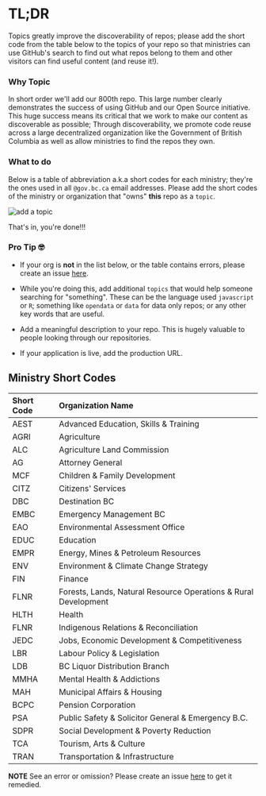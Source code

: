 # TL;DR

Topics greatly improve the discoverability of repos; please add the short code from the table below to the topics of your repo so that ministries can use GitHub's search to find out what repos belong to them and other visitors can find useful content (and reuse it!).

### Why Topic

In short order we'll add our 800th repo. This large number clearly demonstrates the success of using GitHub and our Open Source initiative. This huge success means its critical that we work to make our content as discoverable as possible; Through discoverability, we promote code reuse across a large decentralized organization like the Government of British Columbia as well as allow ministries to find the repos they own.

### What to do

Below is a table of abbreviation a.k.a short codes for each ministry; they're the ones used in all `@gov.bc.ca` email addresses. Please add the short codes of the ministry or organization that "owns" **this** repo as a `topic`.

![add a topic](https://raw.githubusercontent.com/bcgov/repomountie/master/images/AddTopicToRepo.gif)

That's in, you're done!!!

### Pro Tip 🤓

- If your org is **not** in the list below, or the table contains errors, please create an issue [here](https://github.com/bcgov/repomountie/issues).

- While you're doing this, add additional `topics` that would help someone searching for "something". These can be the language used `javascript` or `R`; something like `opendata` or `data` for data only repos; or any other key words that are useful. 

- Add a meaningful description to your repo. This is hugely valuable to people looking through our repositories.

- If your application is live, add the production URL.

## Ministry Short Codes

| Short Code | Organization Name |
| :--------- | :------------ |
| AEST | Advanced Education, Skills & Training |
| AGRI | Agriculture |
| ALC | Agriculture Land Commission |
| AG | Attorney General |
| MCF | Children & Family Development |
| CITZ | Citizens' Services |
| DBC | Destination BC |
| EMBC | Emergency Management BC |
| EAO | Environmental Assessment Office |
| EDUC | Education |
| EMPR | Energy, Mines & Petroleum Resources |
| ENV | Environment & Climate Change Strategy |
| FIN | Finance |
| FLNR | Forests, Lands, Natural Resource Operations & Rural Development |
| HLTH | Health |
| FLNR | Indigenous Relations & Reconciliation |
| JEDC | Jobs, Economic Development & Competitiveness |
| LBR | Labour Policy & Legislation |
| LDB | BC Liquor Distribution Branch |
| MMHA | Mental Health & Addictions |
| MAH | Municipal Affairs & Housing |
| BCPC | Pension Corporation |
| PSA | Public Safety & Solicitor General & Emergency B.C. |
| SDPR | Social Development & Poverty Reduction |
| TCA | Tourism, Arts & Culture |
| TRAN | Transportation & Infrastructure |

**NOTE** See an error or omission? Please create an issue [here](https://github.com/bcgov/repomountie/issues) to get it remedied.